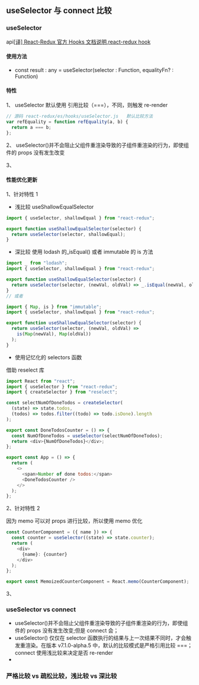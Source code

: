 ## useSelector 与 connect 比较

### useSelector

api[[译] React-Redux 官方 Hooks 文档说明](http://react-china.org/t/topic/34076),[react-redux hook](https://react-redux.js.org/api/hooks)

#### 使用方法

- const result : any = useSelector(selector : Function, equalityFn? : Function)

#### 特性

1、 useSelector 默认使用 引用比较（===），不同，则触发 re-render

```javascript
// 源码 react-redux/es/hooks/useSelector.js   默认比较方法
var refEquality = function refEquality(a, b) {
  return a === b;
};
```

2、 useSelector()并不会阻止父组件重渲染导致的子组件重渲染的行为，即使组件的 props 没有发生改变

3、

#### 性能优化更新

1、针对特性 1

- 浅比较 useShallowEqualSelector

```javascript
import { useSelector, shallowEqual } from "react-redux";

export function useShallowEqualSelector(selector) {
  return useSelector(selector, shallowEqual);
}
```

- 深比较
  使用 lodash 的\_isEqual() 或者 immutable 的 is 方法

```javascript
import _ from "lodash";
import { useSelector, shallowEqual } from "react-redux";

export function useShallowEqualSelector(selector) {
  return useSelector(selector, (newVal, oldVal) => _.isEqual(newVal, oldVal));
}
// 或者

import { Map, is } from "immutable";
import { useSelector, shallowEqual } from "react-redux";

export function useShallowEqualSelector(selector) {
  return useSelector(selector, (newVal, oldVal) =>
    is(Map(newVal), Map(oldVal))
  );
}
```

- 使用记忆化的 selectors 函数

借助 reselect 库

```javascript
import React from "react";
import { useSelector } from "react-redux";
import { createSelector } from "reselect";

const selectNumOfDoneTodos = createSelector(
  (state) => state.todos,
  (todos) => todos.filter((todo) => todo.isDone).length
);

export const DoneTodosCounter = () => {
  const NumOfDoneTodos = useSelector(selectNumOfDoneTodos);
  return <div>{NumOfDoneTodos}</div>;
};

export const App = () => {
  return (
    <>
      <span>Number of done todos:</span>
      <DoneTodosCounter />
    </>
  );
};
```

2、针对特性 2

因为 memo 可以对 props 进行比较，所以使用 memo 优化

```javascript
const CounterComponent = ({ name }) => {
  const counter = useSelector((state) => state.counter);
  return (
    <div>
      {name}: {counter}
    </div>
  );
};

export const MemoizedCounterComponent = React.memo(CounterComponent);
```

3、

### useSelector vs connect

- useSelector()并不会阻止父组件重渲染导致的子组件重渲染的行为，即使组件的 props 没有发生改变;但是 connect 会；
- useSelector() 仅仅在 selector 函数执行的结果与上一次结果不同时，才会触发重渲染。在版本 v7.1.0-alpha.5 中，默认的比较模式是严格引用比较 ===；
  connect 使用浅比较来决定是否 re-render
-

### 严格比较 vs 疏松比较，浅比较 vs 深比较
